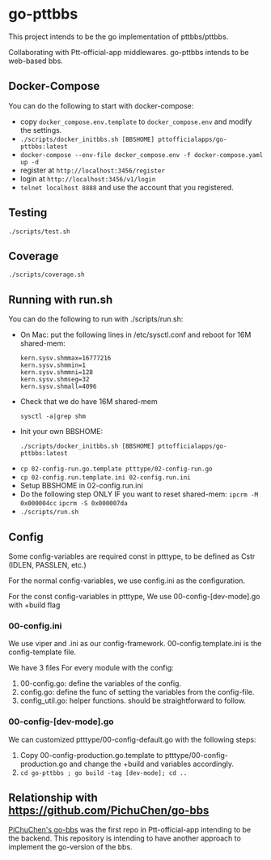 # go-pttbbs

This project intends to be the go implementation of pttbbs/pttbbs.

Collaborating with Ptt-official-app middlewares.
go-pttbbs intends to be web-based bbs.

## Docker-Compose

You can do the following to start with docker-compose:

* copy `docker_compose.env.template` to `docker_compose.env` and modify the settings.
* `./scripts/docker_initbbs.sh [BBSHOME] pttofficialapps/go-pttbbs:latest`
* `docker-compose --env-file docker_compose.env -f docker-compose.yaml up -d`
* register at `http://localhost:3456/register`
* login at `http://localhost:3456/v1/login`
* `telnet localhost 8888` and use the account that you registered.

## Testing

```
./scripts/test.sh
```

## Coverage

```
./scripts/coverage.sh
```

## Running with run.sh

You can do the following to run with ./scripts/run.sh:

* On Mac: put the following lines in /etc/sysctl.conf and reboot for 16M shared-mem:
    ```
    kern.sysv.shmmax=16777216
    kern.sysv.shmmin=1
    kern.sysv.shmmni=128
    kern.sysv.shmseg=32
    kern.sysv.shmall=4096
    ```
* Check that we do have 16M shared-mem
    ```
    sysctl -a|grep shm
    ```
* Init your own BBSHOME:
    ```
    ./scripts/docker_initbbs.sh [BBSHOME] pttofficialapps/go-pttbbs:latest
    ```
* `cp 02-config-run.go.template ptttype/02-config-run.go`
* `cp 02-config.run.template.ini 02-config.run.ini`
* Setup BBSHOME in 02-config.run.ini
* Do the following step ONLY IF you want to reset shared-mem:
    `ipcrm -M 0x000004cc`
    `ipcrm -S 0x000007da`
* `./scripts/run.sh`

## Config

Some config-variables are required const in ptttype,
to be defined as Cstr (IDLEN, PASSLEN, etc.)

For the normal config-variables, we use config.ini
as the configuration.

For the const config-variables in ptttype,
We use 00-config-[dev-mode].go with +build flag

### 00-config.ini
We use viper and .ini as our config-framework.
00-config.template.ini is the config-template file.

We have 3 files For every module with the config:

1. 00-config.go: define the variables of the config.
2. config.go: define the func of setting the variables from the config-file.
3. config_util.go: helper functions. should be straightforward to follow.

### 00-config-\[dev-mode\].go

We can customized ptttype/00-config-default.go with the following steps:

1. Copy 00-config-production.go.template to ptttype/00-config-production.go and change the +build and variables accordingly.
2. `cd go-pttbbs ; go build -tag [dev-mode]; cd ..`


## Relationship with https://github.com/PichuChen/go-bbs

[PiChuChen's go-bbs](https://github.com/PichuChen/go-bbs) was the first repo
in Ptt-official-app intending to be the backend. This repository is intending to have
another approach to implement the go-version of the bbs.
